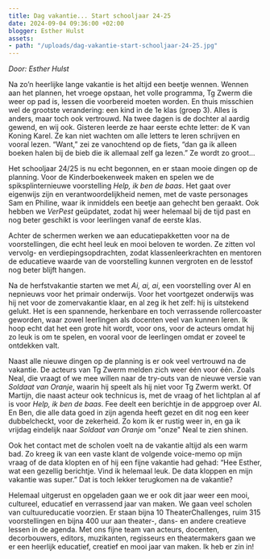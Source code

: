```yaml
---
title: Dag vakantie... Start schooljaar 24-25
date: 2024-09-04 09:36:00 +02:00
blogger: Esther Hulst
assets:
- path: "/uploads/dag-vakantie-start-schooljaar-24-25.jpg"
---
```


*Door: Esther Hulst*

Na zo’n heerlijke lange vakantie is het altijd een beetje wennen. Wennen aan het plannen, het vroege opstaan, het volle programma, Tg Zwerm die weer op pad is, lessen die voorbereid moeten worden. En thuis misschien wel de grootste verandering: een kind in de 1e klas (groep 3). Alles is anders, maar toch ook vertrouwd. Na twee dagen is de dochter al aardig gewend, en wij ook. Gisteren leerde ze haar eerste echte letter: de K van Koning Karel. Ze kan niet wachten om alle letters te leren schrijven en vooral lezen. “Want,” zei ze vanochtend op de fiets, “dan ga ik alleen boeken halen bij de bieb die ik allemaal zelf ga lezen.” Ze wordt zo groot...

Het schooljaar 24/25 is nu echt begonnen, en er staan mooie dingen op de planning. Voor de Kinderboekenweek maken en spelen we de spiksplinternieuwe voorstelling *Help, ik ben de baas*. Het gaat over eigenwijs zijn en verantwoordelijkheid nemen, met de vaste personages Sam en Philine, waar ik inmiddels een beetje aan gehecht ben geraakt. Ook hebben we *VerPest* geüpdatet, zodat hij weer helemaal bij de tijd past en nog beter geschikt is voor leerlingen vanaf de eerste klas.

Achter de schermen werken we aan educatiepakketten voor na de voorstellingen, die echt heel leuk en mooi beloven te worden. Ze zitten vol vervolg- en verdiepingsopdrachten, zodat klassenleerkrachten en mentoren de educatieve waarde van de voorstelling kunnen vergroten en de lesstof nog beter blijft hangen.

Na de herfstvakantie starten we met *Ai, ai, ai*, een voorstelling over AI en nepnieuws voor het primair onderwijs. Voor het voortgezet onderwijs was hij net voor de zomervakantie klaar, en al zeg ik het zelf: hij is uitstekend gelukt. Het is een spannende, herkenbare en toch verrassende rollercoaster geworden, waar zowel leerlingen als docenten veel van kunnen leren. Ik hoop echt dat het een grote hit wordt, voor ons, voor de acteurs omdat hij zo leuk is om te spelen, en vooral voor de leerlingen omdat er zoveel te ontdekken valt.

Naast alle nieuwe dingen op de planning is er ook veel vertrouwd na de vakantie. De acteurs van Tg Zwerm melden zich weer één voor één. Zoals Neal, die vraagt of we mee willen naar de try-outs van de nieuwe versie van *Soldaat van Oranje*, waarin hij speelt als hij niet voor Tg Zwerm werkt. Of Martijn, die naast acteur ook technicus is, met de vraag of het lichtplan al af is voor *Help, ik ben de baas*. Fee deelt een berichtje in de appgroep over AI. En Ben, die alle data goed in zijn agenda heeft gezet en dit nog een keer dubbelcheckt, voor de zekerheid. Zo kom ik er rustig weer in, en ga ik vrijdag eindelijk naar *Soldaat van Oranje* om "onze" Neal te zien shinen.

Ook het contact met de scholen voelt na de vakantie altijd als een warm bad. Zo kreeg ik van een vaste klant de volgende voice-memo op mijn vraag of de data klopten en of hij een fijne vakantie had gehad: “Hee Esther, wat een gezellig berichtje. Vind ik helemaal leuk. De data kloppen en mijn vakantie was super.” Dat is toch lekker terugkomen na de vakantie?

Helemaal uitgerust en opgeladen gaan we er ook dit jaar weer een mooi, cultureel, educatief en verrassend jaar van maken. We gaan veel scholen van cultuureducatie voorzien. Er staan bijna 10 TheaterChallenges, ruim 315 voorstellingen en bijna 400 uur aan theater-, dans- en andere creatieve lessen in de agenda. Met ons fijne team van acteurs, docenten, decorbouwers, editors, muzikanten, regisseurs en theatermakers gaan we er een heerlijk educatief, creatief en mooi jaar van maken. Ik heb er zin in!